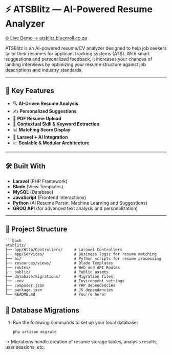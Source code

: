 # ⚡ ATSBlitz — AI-Powered Resume Analyzer

[🌐 Live Demo  →  atsblitz.bluenroll.co.za](https://atsblitz.bluenroll.co.za)

ATSBlitz is an AI-powered resume/CV analyzer designed to help job seekers tailor their resumes for applicant tracking systems (ATS). With smart suggestions and personalized feedback, it increases your chances of landing interviews by optimizing your resume structure against job descriptions and industry standards.

---

## 🎯 Key Features

- 🔍 **AI-Driven Resume Analysis**
- ✍️ **Personalized Suggestions**
- 📄 **PDF Resume Upload**
- 🧠 **Contextual Skill & Keyword Extraction**
- 📊 **Matching Score Display**
- 🤖 **Laravel + AI Integration**
- 📈 **Scalable & Modular Architecture**

---

## 🛠️ Built With

- **Laravel** (PHP Framework)
- **Blade** (View Templates)
- **MySQL** (Database)
- **JavaScript** (Frontend Interactions)
- **Python** (AI Resume Parsin, Machine Learning and Suggestions)
- **GROQ API** (for advanced text analysis and personalization)

---

## 📂 Project Structure

    ```bash
    atsblitz/
    ├── app/Http/Controllers/     # Laravel Controllers
    ├── app/Services/             # Business logic for resume matching
    ├── ai/                       # Python scripts for resume processing
    ├── resources/views/          # Blade Templates
    ├── routes/                   # Web and API Routes
    ├── public/                   # Public assets
    ├── database/migrations/      # Migration files
    ├── .env                      # Environment settings
    ├── composer.json             # PHP dependencies
    ├── package.json              # JS dependencies
    └── README.md                 # You're here!

## 🔄 Database Migrations
1. Run the following commands to set up your local database:

    ```bash
    php artisan migrate

-> Migrations handle creation of resume storage tables, analysis results, user sessions, etc.
